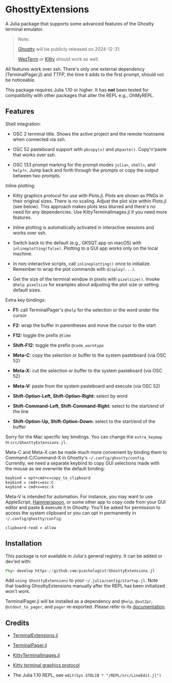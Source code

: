 # GhosttyExtensions

A Julia package that supports some advanced features of the Ghostty terminal emulator.

> Note:
>
> [Ghostty](https://ghostty.org) will be publicly released on 2024-12-31.
>
> [WezTerm](https://wezfurlong.org/wezterm/index.html) or
> [Kitty](https://sw.kovidgoyal.net/kitty/) should work as well.

All features work over ssh. There's only one external dependency (TerminalPager.jl) and
_TTFP_, the time it adds to the first prompt, should not be noticeable.

This package requires Julia 1.10 or higher. It has **not** been tested for compatibility with
other packages that alter the REPL e.g., OhMyREPL.

## Features

Shell integration:

- OSC 2 terminal title.
  Shows the active project and the remote hostname when connected via ssh.

- OSC 52 pasteboard support with `pbcopy(x)` and `pbpaste()`.
  Copy'n'paste that works over ssh.

- OSC 133 prompt marking for the prompt modes `julia>`, `shell>`, and `help?>`.
  Jump back and forth through the prompts or copy the output between two prompts.

Inline plotting:

- Kitty graphics protocol for use with Plots.jl. Plots are shown as PNGs in their original
  sizes. There is no scaling. Adjust the plot size within Plots.jl (see below). This
  approach makes plots less blurred and there's no need for any dependencies. Use
  KittyTerminalImages.jl if you need more features.

- Inline plotting is automatically activated in interactive sessions and works over ssh.

- Switch back to the default (e.g., GKSQT.app on macOS) with `inlineplotting(false)`.
  Plotting to a GUI app works only on the local machine.

- In non-interactive scripts, call `inlineplotting()` once to initialize.
  Remember to wrap the plot commands with `display(...)`.

- Get the size of the terminal window in pixels with `pixelsize()`. Invoke `@help pixelsize`
  for examples about adjusting the plot size or setting default sizes.

Extra key bindings:

- **F1:** call TerminalPager's `@help` for the selection or the word under the cursor

- **F2:** wrap the buffer in parentheses and move the cursor to the start

- **F12:** toggle the prefix `@time`

- **Shift-F12:** toggle the prefix `@code_warntype`

- **Meta-C:** copy the selection or buffer to the system pasteboard (via OSC 52)

- **Meta-X:** cut the selection or buffer to the system pasteboard (via OSC 52)

- **Meta-V:** paste from the system pasteboard and execute (via OSC 52)

- **Shift-Option-Left, Shift-Option-Right:** select by word

- **Shift-Command-Left, Shift-Command-Right:** select to the start/end of the line

- **Shift-Option-Up, Shift-Option-Down:** select to the start/end of the buffer

Sorry for the Mac specific key bindings. You can change the `extra_keymap` in
`src/GhosttyExtensions.jl`.

Meta-C and Meta-X can be made much more convenient by binding them to Command-C/Command-X in
Ghostty's `~/.config/ghostty/config`. Currently, we need a separate keybind to copy GUI
selections made with the mouse as we overwrite the default binding:

```
keybind = opt+cmd+c=copy_to_clipboard
keybind = cmd+c=esc:C
keybind = cmd+x=esc:X
```

Meta-V is intended for automation. For instance, you may want to use AppleScript,
[Hammerspoon](https://hammerspoon.org), or some other app to copy code from your GUI editor
and paste & execute it in Ghostty. You'll be asked for permission to access the system
clipboard or you can opt in permanently in `~/.config/ghostty/config`:

```
clipboard-read = allow
```

## Installation

This package is not available in Julia's general registry. It can be added or dev'ed with:

```julia
Pkg> develop https://github.com/piechologist/GhosttyExtensions.jl
```

Add `using GhosttyExtensions` to your `~/.julia/config/startup.jl`. Note that loading
GhosttyExtensions manually after the REPL has been initialized won't work.

TerminalPager.jl will be installed as a dependency and `@help`, `@out2pr`,
`@stdout_to_pager`, and `pager` re-exported. Please refer to its
[documentation](https://ronisbr.github.io/TerminalPager.jl/stable/).

## Credits

- [TerminalExtensions.jl](https://github.com/Keno/TerminalExtensions.jl)

- [TerminalPager.jl](https://github.com/ronisbr/TerminalPager.jl)

- [KittyTerminalImages.jl](https://github.com/simonschoelly/KittyTerminalImages.jl)

- [Kitty terminal graphics protocol](https://sw.kovidgoyal.net/kitty/graphics-protocol/)

- The Julia 1.10 REPL, see `edit(Sys.STDLIB * "/REPL/src/LineEdit.jl")`

